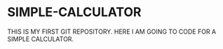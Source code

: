# SIMPLE-CALCULATOR
THIS IS MY FIRST GIT REPOSITORY. HERE I AM GOING TO CODE FOR A SIMPLE CALCULATOR.
